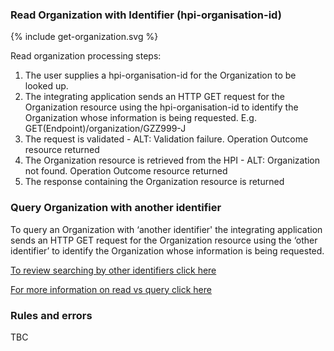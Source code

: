 

### Read Organization with Identifier (hpi-organisation-id)

<div>
{% include get-organization.svg %}
</div>

Read organization processing steps:
1. The user supplies a hpi-organisation-id for the Organization to be looked up.
2. The integrating application sends an HTTP GET request for the Organization resource using the hpi-organisation-id to identify the Organization whose information is being requested. E.g. GET(Endpoint)/organization/GZZ999-J
3. The request is validated - ALT: Validation failure. Operation Outcome resource returned
4. The Organization resource is retrieved from the HPI - ALT: Organization not found. Operation Outcome resource returned
5. The response containing the Organization resource is returned

### Query Organization with another identifier

To query an Organization with ‘another identifier' the integrating application sends an HTTP GET request for the Organization resource using the ‘other identifier’ to identify the Organization whose information is being requested.

[To review searching by other identifiers click here](/searchOrganization.html#other-search-criteria)

[For more information on read vs query click here](/general.html#read-resource-by-id)

### Rules and errors
TBC
